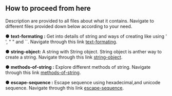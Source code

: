 ## How to proceed from here

Description are provided to all files about what it contains. Navigate to different files provided down below according to your need.

● **text-formating :** Get into details of string and ways of creating like using ' ', " " and ``. Navigate through this link [text-formating](./text-formating.js).

● **string-object:** A string with String object. String object is anther way to create a string. Navigate through this link [string-object](./string-object.js).

● **methods-of-string :** Explore different methods of string. Navigate through this link [methods-of-string](./method%20of%20strings/).

● **escape-sequence :** Escape sequence using hexadecimal,and unicode sequence. Navigate through this link [escape-sequence](./escape-sequence.js).